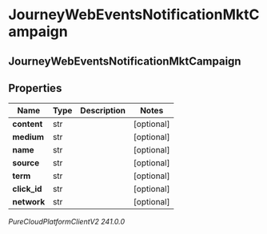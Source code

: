 # JourneyWebEventsNotificationMktCampaign

## JourneyWebEventsNotificationMktCampaign

## Properties

|Name | Type | Description | Notes|
|------------ | ------------- | ------------- | -------------|
| **content** | str |  | [optional] |
| **medium** | str |  | [optional] |
| **name** | str |  | [optional] |
| **source** | str |  | [optional] |
| **term** | str |  | [optional] |
| **click_id** | str |  | [optional] |
| **network** | str |  | [optional] |



_PureCloudPlatformClientV2 241.0.0_
